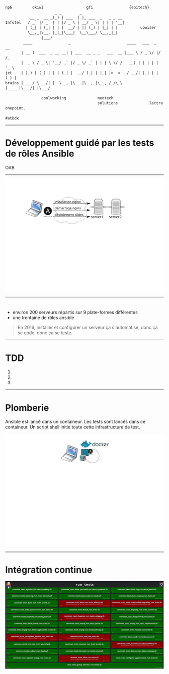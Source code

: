     
    np6         okiwi                   gfi                {epitech}
                          _ _        _                   
               __ _  __ _(_) | ___  | |_ ___  _   _ _ __ 
    Infotel   / _` |/ _` | | |/ _ \ | __/ _ \| | | | '__|
             | (_| | (_| | | |  __/ | || (_) | |_| | |          upwiser
              \__,_|\__, |_|_|\___|  \__\___/ \__,_|_|   
                    |___/                                
            ____                _                         ____   ___  _  __   
           | __ )  ___  _ __ __| | ___  __ _ _   ___  __ |___ \ / _ \/ |/ /_  
           |  _ \ / _ \| '__/ _` |/ _ \/ _` | | | \ \/ /   __) | | | | | '_ \ 
    jet    | |_) | (_) | | | (_| |  __/ (_| | |_| |>  <   / __/| |_| | | (_) |
    brains |____/ \___/|_|  \__,_|\___|\__,_|\__,_/_/\_\ |_____|\___/|_|\___/ 
                                                                                
                    coolworking              neotech
                                             solutions              lectra
    onepoint.
    
    #atbdx

---

# Développement guidé par les tests de rôles Ansible

OAB


---
![](ansible.svg)

---
#
* environ 200 serveurs répartis sur 9 plate-formes différentes
* une trentaine de rôles ansible


> En 2016, installer et configurer un serveur ça s'automatise, 
> donc ça se code, donc ça se teste.

---
# TDD
1.
2.
3.

---
# Plomberie
Ansible est lancé dans un containeur. Les tests sont lancés dans ce containeur.
Un script shell initie toute cette infrastructure de test.

![](plomberie.svg)


---
# Intégration continue

![IC](./jenkins-medium.jpg)
